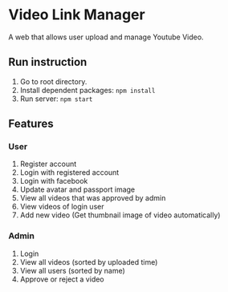 # Video Link Manager

A web that allows user upload and manage Youtube Video.

## Run instruction

1. Go to root directory.
1. Install dependent packages: ```npm install```
2. Run server: ```npm start```

## Features

### User

1. Register account
2. Login with registered account
3. Login with facebook
4. Update avatar and passport image
5. View all videos that was approved by admin
6. View videos of login user
7. Add new video (Get thumbnail image of video automatically)

### Admin

1. Login
2. View all videos (sorted by uploaded time)
3. View all users (sorted by name)
4. Approve or reject a video